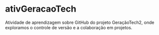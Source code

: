 # ativGeracaoTech
Atividade de aprendizagem sobre GitHub do projeto GeraçãoTech2, onde exploramos o controle de versão e a colaboração em projetos.
